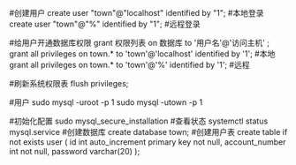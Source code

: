 #创建用户
create user "town"@"localhost" identified by "1"; #本地登录
create user "town"@"%" identified by "1"; #远程登录

#给用户开通数据库权限
grant 权限列表 on 数据库 to '用户名'@'访问主机' ;
grant all privileges on town.* to 'town'@'localhost' identified by '1'; #本地
grant all privileges on town.* to 'town'@'%' identified by '1'; #远程

#刷新系统权限表
flush privileges;

#用户
sudo mysql -uroot -p
1
sudo mysql -utown -p
1

#初始化配置
sudo mysql_secure_installation
#查看状态
systemctl status mysql.service
#创建数据库
create database town;
#创建用户表
create table if not exists user (
	id int auto_increment primary key not null,
	account_number int not null,
	password varchar(20)
);